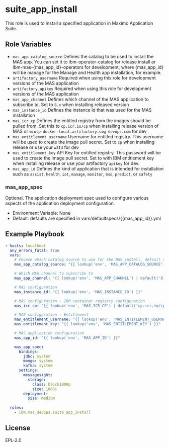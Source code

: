 suite_app_install
=================

This role is used to install a specified application in Maximo Application Suite.

Role Variables
--------------
- `mas_app_catalog_source` Defines the catalog to be used to install the MAS app. You can set it to ibm-operator-catalog for release install or ibm-mas-{mas_app_id}-operators for development, where {mas_app_id} will be manage for the Manage and Health app installation, for example.
- `artifactory_username` Required when using this role for development versions of the MAS application
- `artifactory_apikey` Required when using this role for development versions of the MAS application
- `mas_app_channel` Defines which channel of the MAS application to subscribe to. Set to `8.x` when installing released version
- `mas_instance_id` Defines the instance id that was used for the MAS installation
- `mas_icr_cp` Defines the entitled registry from the images should be pulled from. Set this to `cp.icr.io/cp` when installing release version of MAS or `wiotp-docker-local.artifactory.swg-devops.com` for dev
- `mas_entitlement_username` Username for entitled registry. This username will be used to create the image pull secret. Set to `cp` when installing release or use your `w3Id` for dev
- `mas_entitlement_key` API Key for entitled registry. This password will be used to create the image pull secret. Set to with IBM entitlement key when installing release or use your artifactory `apikey` for dev.
- `mas_app_id` Defines the kind of application that is intended for installation such as `assist`, `health`, `iot`, `manage`, `monitor`, `mso`, `predict`, or `safety`

### mas_app_spec
Optional.  The application deployment spec used to configure various aspects of the application deployment configuration. 

- Environment Variable: None
- Default: defaults are specified in vars/defaultspecs/{{mas_app_id}}.yml


Example Playbook
----------------

```yaml
- hosts: localhost
  any_errors_fatal: true
  vars:
    # Choose which catalog source to use for the MAS install, default to the IBM operator catalog
    mas_app_catalog_source: "{{ lookup('env', 'MAS_APP_CATALOG_SOURCE') | default('ibm-operator-catalog', true) }}"

    # Which MAS channel to subscribe to
    mas_app_channel: "{{ lookup('env', 'MAS_APP_CHANNEL') | default('8.x', true) }}"

    # MAS configuration
    mas_instance_id: "{{ lookup('env', 'MAS_INSTANCE_ID') }}"

    # MAS configuration - IBM container registry configuration
    mas_icr_cp: "{{ lookup('env', 'MAS_ICR_CP') | default('cp.icr.io/cp', true) }}"

    # MAS configuration - Entitlement
    mas_entitlement_username: "{{ lookup('env', 'MAS_ENTITLEMENT_USERNAME') | default('cp', true) }}"
    mas_entitlement_key: "{{ lookup('env', 'MAS_ENTITLEMENT_KEY') }}"

    # MAS application configuration
    mas_app_id: "{{ lookup('env', 'MAS_APP_ID') }}"

    mas_app_spec:
      bindings:
        jdbc: system
        mongo: system
        kafka: system
      settings:
        messagesight:
          storage:
            class: block1000p
            size: 100Gi
        deployment:
          size: medium
  
  roles:
    - ibm.mas_devops.suite_app_install
```

License
-------

EPL-2.0
